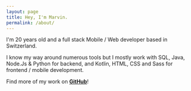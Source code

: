 ```yaml
---
layout: page
title: Hey, I'm Marvin.
permalink: /about/
---
```


I'm 20 years old and a full stack Mobile / Web developer based in Switzerland.

I know my way around numerous tools but I mostly work with SQL, Java, Node.Js & Python for backend, and Kotlin, HTML, CSS and Sass for frontend / mobile development.

Find more of my work on [**GitHub**](https://github.com/jarjumarvin)!
